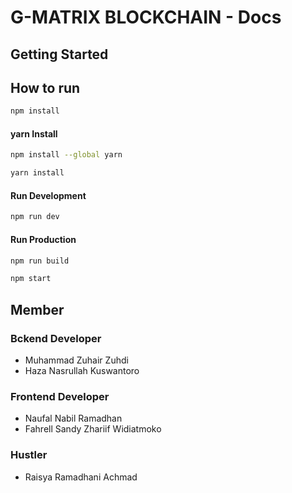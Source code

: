 # G-MATRIX BLOCKCHAIN - Docs

## Getting Started

## How to run

```sh
npm install
```

#### yarn Install

```sh
npm install --global yarn
```

```sh
yarn install
```

#### Run Development

```sh
npm run dev
```

#### Run Production

```sh
npm run build
```

```sh
npm start
```



## Member

### Bckend Developer

- Muhammad Zuhair Zuhdi
- Haza Nasrullah Kuswantoro

### Frontend Developer

- Naufal Nabil Ramadhan
- Fahrell Sandy Zhariif Widiatmoko

### Hustler

- Raisya Ramadhani Achmad
